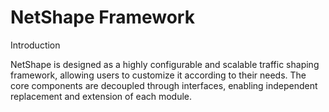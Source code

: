 # NetShape Framework

Introduction

NetShape is designed as a highly configurable and scalable traffic shaping framework, allowing users to customize it according to their needs. The core components are decoupled through interfaces, enabling independent replacement and extension of each module.
